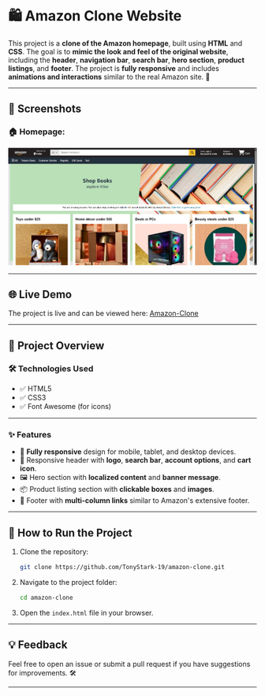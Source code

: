 # 🛍️ Amazon Clone Website

This project is a **clone of the Amazon homepage**, built using **HTML** and **CSS**. The goal is to **mimic the look and feel of the original website**, including the **header**, **navigation bar**, **search bar**, **hero section**, **product listings**, and **footer**. The project is **fully responsive** and includes **animations and interactions** similar to the real Amazon site. 🎯

---

## 📸 Screenshots

### 🏠 Homepage:
![Homepage Screenshot](images/image.png)

---

## 🌐 Live Demo  

The project is live and can be viewed here: [Amazon-Clone](https://clone-project-dun.vercel.app/)  

---

## 🌟 Project Overview

### 🛠️ Technologies Used
- ✅ HTML5
- ✅ CSS3
- ✅ Font Awesome (for icons)

---

### ✨ Features
- 📱 **Fully responsive** design for mobile, tablet, and desktop devices.
- 🎯 Responsive header with **logo**, **search bar**, **account options**, and **cart icon**.
- 🖼️ Hero section with **localized content** and **banner message**.
- 📦 Product listing section with **clickable boxes** and **images**.
- 📝 Footer with **multi-column links** similar to Amazon's extensive footer.

---


## 🚀 How to Run the Project
1. Clone the repository:
   
   ```bash
   git clone https://github.com/TonyStark-19/amazon-clone.git
   ```
3. Navigate to the project folder:
   
   ```bash
   cd amazon-clone
   ```
5. Open the `index.html` file in your browser.

---

## 💡 Feedback
Feel free to open an issue or submit a pull request if you have suggestions for improvements. 🛠️

---
